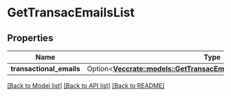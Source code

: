 # GetTransacEmailsList

## Properties

Name | Type | Description | Notes
------------ | ------------- | ------------- | -------------
**transactional_emails** | Option<[**Vec<crate::models::GetTransacEmailsListTransactionalEmailsInner>**](getTransacEmailsList_transactionalEmails_inner.md)> |  | [optional]

[[Back to Model list]](../README.md#documentation-for-models) [[Back to API list]](../README.md#documentation-for-api-endpoints) [[Back to README]](../README.md)


